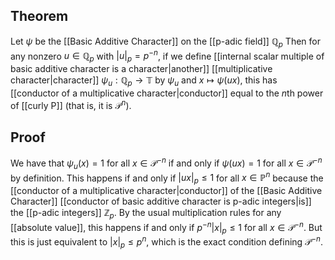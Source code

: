 ## Theorem
Let $\psi$ be the [[Basic Additive Character]] on the [[p-adic field]] $\mathbb Q_p$ Then for any nonzero $u \in \mathbb Q_p$ with $|u|_p = p^{-n}$, if we define [[internal scalar multiple of basic additive character is a character|another]] [[multiplicative character|character]] $\psi_u:\mathbb Q_p\to\mathbb T$ by $\psi_u$ and $x\mapsto \psi(ux)$, this has [[conductor of a multiplicative character|conductor]] equal to the $n$th power of [[curly P]] (that is, it is $\mathcal P^{n}$).
## Proof 
We have that $\psi_u(x) =1$ for all $x\in\mathcal P^{-n}$ if and only if $\psi(ux)= 1$ for all $x\in \mathcal P^{-n}$ by definition. This happens if and only if $|ux|_p \leq 1$ for all $x\in\mathbb P^{n}$ because the [[conductor of a multiplicative character|conductor]] of the [[Basic Additive Character]]  [[conductor of basic additive character is p-adic integers|is]] the [[p-adic integers]] $\mathbb Z_p$. By the usual multiplication rules for any [[absolute value]], this happens if and only if $p^{-n}|x|_p \leq 1$ for all $x\in \mathcal P^{-n}$. But this is just equivalent to $|x|_p \leq p^{n}$, which is the exact condition defining $\mathcal P^{-n}$.